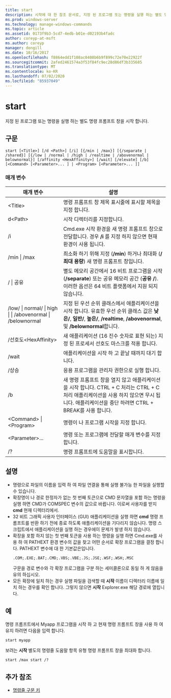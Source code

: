 ```yaml
---
title: start
description: 시작에 대 한 참조 문서로, 지정 된 프로그램 또는 명령을 실행 하는 별도 명령 프롬프트 창을 시작 합니다.
ms.prod: windows-server
ms.technology: manage-windows-commands
ms.topic: article
ms.assetid: 0173f9b3-5cd7-4edb-b01e-d02193b4fadc
author: coreyp-at-msft
ms.author: coreyp
manager: dongill
ms.date: 10/16/2017
ms.openlocfilehash: f8864edd1f108ac0408b6b9f899c72e70e22922f
ms.sourcegitcommit: 2afed2461574a3f53f84fc9ec28d86df3b335685
ms.translationtype: MT
ms.contentlocale: ko-KR
ms.lasthandoff: 07/02/2020
ms.locfileid: "85937049"
---
```

# <a name="start"></a>start

지정 된 프로그램 또는 명령을 실행 하는 별도 명령 프롬프트 창을 시작 합니다.



## <a name="syntax"></a>구문

```
start [<Title>] [/d <Path>] [/i] [{/min | /max}] [{/separate | /shared}] [{/low | /normal | /high | /realtime | /abovenormal | belownormal}] [/affinity <HexAffinity>] [/wait] [/elevate] [/b] [<Command> [<Parameter>... ] | <Program> [<Parameter>... ]]
```

### <a name="parameters"></a>매개 변수

|매개 변수|설명|
|---------|-----------|
|\<Title>|명령 프롬프트 창 제목 표시줄에 표시할 제목을 지정 합니다.|
|d\<Path>|시작 디렉터리를 지정합니다.|
|/i|Cmd.exe 시작 환경을 새 명령 프롬프트 창으로 전달합니다. 경우 **/i** 를 지정 하지 않으면 현재 환경이 사용 됩니다.|
|/min \| /max|최소화 하기 위해 지정 (**/min**) 하거나 최대화 (**/최대 용량**) 새 명령 프롬프트 창입니다.|
|/ \| 공유|별도 메모리 공간에서 16 비트 프로그램을 시작 (**/separate**) 또는 공유 메모리 공간 (**공유 /**). 이러한 옵션은 64 비트 플랫폼에서 지원 되지 않습니다.|
|/low/ \| normal/ \| high \| \| /abovenormal \| /belownormal|지정 된 우선 순위 클래스에서 애플리케이션을 시작 합니다. 유효한 우선 순위 클래스 값은 **낮은/**, **일반/**, **높은/**, **/realtime**, **/abovenormal**, 및 **/belownormal**합니다.|
|/선호도\<HexAffinity>|새 애플리케이션 (16 진수 숫자로 표현 되는) 지정 된 프로세서 선호도 마스크를 적용 합니다.|
|/wait|애플리케이션을 시작 하 고 끝날 때까지 대기 합니다.|
|/상승|응용 프로그램을 관리자 권한으로 실행 합니다.|
|/b|새 명령 프롬프트 창을 열지 않고 애플리케이션을 시작 합니다. CTRL + C 처리는 CTRL + C 처리 애플리케이션을 사용 하지 않으면 무시 됩니다. 애플리케이션을 중단 하려면 CTRL + BREAK를 사용 합니다.|
|\<Command> \| \<Program>|명령이 나 프로그램 시작을 지정 합니다.|
|\<Parameter>...|명령 또는 프로그램에 전달할 매개 변수를 지정 합니다.|
|/?|명령 프롬프트에 도움말을 표시합니다.|

## <a name="remarks"></a>설명

- 명령으로 파일의 이름을 입력 하 여 파일 연결을 통해 실행 불가능 한 파일을 실행할 수 있습니다.
- 확장명이 나 경로 한정자가 없는 첫 번째 토큰으로 CMD 문자열을 포함 하는 명령을 실행 하면 CMD가 COMSPEC 변수의 값으로 바뀝니다. 이로써 사용자를 받지 **cmd** 현재 디렉터리에서.
- 32 비트 그래픽 사용자 인터페이스 (GUI) 애플리케이션을 실행 하면 **cmd** 명령 프롬프트를 반환 하기 전에 종료 하도록 애플리케이션을 기다리지 않습니다. 명령 스크립트에서 애플리케이션을 실행 하는 경우에이 문제가 발생 하지 않습니다.
- 확장을 포함 하지 않는 첫 번째 토큰을 사용 하는 명령을 실행 하면 Cmd.exe를 사용 하 여 PATHEXT 환경 변수의 값을 찾고 어떤 순서로 확장 프로그램을 결정 합니다. PATHEXT 변수에 대 한 기본값은입니다.
  ```
  .COM;.EXE;.BAT;.CMD;.VBS;.VBE;.JS;.JSE;.WSF;.WSH;.MSC
  ```
  구문을 경로 변수와 각 확장 프로그램을 구분 하는 세미콜론으로 동일 하 게 않음을 유의 하십시오.
- 모든 확장에 일치 하는 경우 실행 파일을 검색할 때 **시작** 이름이 디렉터리 이름에 일치 하는 경우를 확인 합니다. 그렇지 않으면 **시작** Explorer.exe 해당 경로에 열립니다.

## <a name="examples"></a>예

명령 프롬프트에서 Myapp 프로그램을 시작 하 고 현재 명령 프롬프트 창을 사용 하 여 유지 하려면 다음을 입력 합니다.
```
start myapp
```
보려는 **시작** 별도의 명령줄 도움말 항목 유형 명령 프롬프트 창을 최대화 합니다.
```
start /max start /?
```

## <a name="additional-references"></a>추가 참조

- [명령줄 구문 키](command-line-syntax-key.md)
